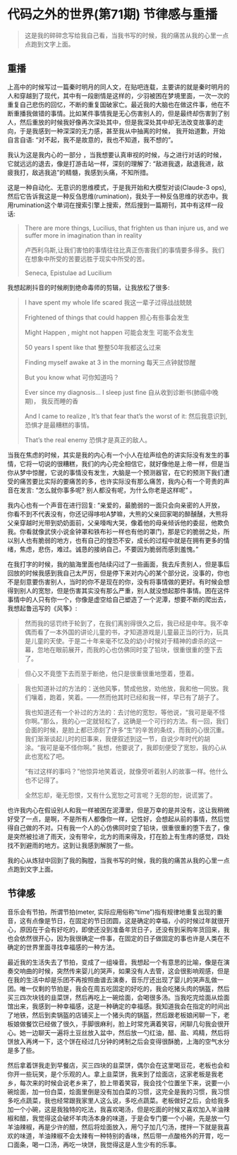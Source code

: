 # 代码之外的世界(第71期) 节律感与重播

> 这是我的碎碎念写给我自己看，当我书写的时候，我的痛苦从我的心里一点点跑到文字上面。

## 重播

上高中的时候写过一篇秦时明月的同人文，在贴吧连载，主要讲的就是秦时明月的人和穿越到了现代，其中有一段剧情是这样的，少羽被困在梦境里面，一次一次的重复自己悲伤的回忆，不断的重复国破家亡。最近我的大脑也在做这件事，他在不断重播我做错的事情。比如某件事情我是无心伤害别人的，但是最终却伤害到了别人，然后重放的时候我好像再次深处其中，但是我深处其中却无法改变故事的走向，于是我感到一种深深的无力感，甚至我从中抽离的时候， 我开始道歉，开始自言自语: “对不起，我不是故意的，我也不知道，我不想的”。

我认为这是我内心的一部分 ，当我想要认真审视的时候，与之进行对话的时候，它就远远的退去，像是打游击站一样，深刻的理解了: “敌进我退，敌退我进，敌疲我打，敌逃我追”的精髓，我感到头痛，不知所措。

这是一种自动化、无意识的思维模式，于是我开始和大模型对谈(Claude-3 ops), 然后它告诉我这是一种反刍思维(rumination)，我处于一种反刍思维的状态中。我用rumination这个单词在搜索引擎上搜索，然后搜到一篇期刊，其中有这样一段话:

> There are more things, Lucilius, that frighten us than injure us, and we suffer more in imagination than in reality
>
> 卢西利乌斯,让我们害怕的事情往往比真正伤害我们的事情要多得多。我们在想象中所受的苦要远胜于现实中所受的苦。
>
> Seneca, Epistulae ad Lucilium

我想起刷抖音的时候刷到绝命毒师的剪辑，让我放松了很多:

> I have spent my whole life scared  我这一辈子过得战战兢兢
>
> Frightened of things that could happen  担心有些事会发生
>
> Might Happen , might not happen   可能会发生 可能不会发生
>
> 50 years I spent like that   整整50年我都这么过来
>
> Finding myself awake at 3 in the morning   每天三点钟就惊醒
>
> But you know what   可你知道吗？
>
> Ever since my diagnosis... I sleep just fine   自从收到诊断书(肺癌中晚期)，  我反而睡的香
>
> And I came to realize , It’s that fear that’s the  worst of it: 然后我意识到, 恐惧才是最糟糕的事情。
>
> That’s the  real enemy 恐惧才是真正的敌人。

当我在焦虑的时候，其实是我的内心有一个小人在绘声绘色的讲实际没有发生的事情，它将一切说的很糟糕，我们的内心完全相信它，就好像他是上帝一样，但是当你从梦中惊醒，它说的事情没有发生，大脑是一个预测器官，在它的预测下我们遭受的痛苦要比实际的要痛苦的多，也许实际没有那么痛苦，我内心有一个苛责的声音在发言: “怎么就你事多呢? 别人都没有呢，为什么你老是这样呢” 。

我内心也有一个声音在进行回复: “亲爱的，最脆弱的一面只会向亲密的人开放，你看不到不代表没有，你还记得哆啦A梦嘛，大熊的父亲回家喝的醉醺醺，大熊将父亲穿越时光带到奶奶面前，父亲嚎啕大哭，像着他的母亲倾诉他的委屈，他欺负我。你看就像武侠小说金钟罩和铁布衫一样也有他的罩门，那是它的脆弱之处，所以别人也有脆弱的地方，也有自己的惶恐不安，成长的过程中就是在拥有更多的情绪，焦虑，悲伤，难过。诚恳的接纳自己，不要因为脆弱而感到羞愧。”

在我打字的时候，我的脑海里面也陆续闪过了一些画面，我去斥责别人，但是事后回放的时候我感到我自己太严厉，但是停下来对内心的某个部分说，没事的，你也不是刻意要伤害别人，当时的你不是现在的你，没有将事情做的更好。有时候会想得到别人的宽恕，但是伤害其实没有那么严重，别人就没想起那件事情。困在这件事情中的人只有你一个，你像是虚空给自己塑造了一个泥潭，想要不断的爬出去，我想起鲁迅写的《风筝》:

> 然而我的惩罚终于轮到了，在我们离别得很久之后，我已经是中年。我不幸偶而看了一本外国的讲论儿童的书，才知道游戏是儿童最正当的行为，玩具是儿童的天使。于是二十年来毫不忆及的幼小时候对于精神的虐杀的这一幕，忽地在眼前展开，而我的心也仿佛同时变了铅块，很重很重的堕下去了。

> 但心又不竟堕下去而至于断绝，他只是很重很重地堕着，堕着。

> 我也知道补过的方法的：送他风筝，赞成他放，劝他放，我和他一同放。我们嚷着，跑着，笑着。——然而他其时已经和我一样，早已有了胡子了。
>
> 我也知道还有一个补过的方法的：去讨他的宽恕，等他说，“我可是毫不怪你啊。”那么，我的心一定就轻松了，这确是一个可行的方法。有一回，我们会面的时候，是脸上都已添刻了许多“生”的辛苦的条纹，而我的心很沉重。我们渐渐谈起儿时的旧事来，我便叙述到这一节，自说少年时代的胡涂。“我可是毫不怪你啊。” 我想，他要说了，我即刻便受了宽恕，我的心从此也宽松了吧。
>
> “有过这样的事吗？”他惊异地笑着说，就像旁听着别人的故事一样。他什么也不记得了。
>
> 全然忘却，毫无怨恨，又有什么宽恕之可言呢？无怨的恕，说谎罢了。

也许我内心在假设别人和我一样被困在泥潭里，但是万幸的是并没有，这让我稍微好受了一点，是啊，不是所有人都像你一样，记性好，会想起从前的事情，然后觉得自己做的不对。只有我一个人的心仿佛同时变了铅块，很重很重的堕下去了，像是突然被拉进了雨天，没有带伞，北方的雨来得及，打在脸上有生疼的感觉，四处找不到避雨的地方。这到让我感到解脱了一些。

我的心从炼狱中回到了我的胸膛，当我书写的时候，我的我的痛苦从我的心里一点点跑到文字上面。

## 节律感

音乐会有节拍，所谓节拍(meter, 实际应用俗称“time”)指有规律地重复出现的重音，这有点像是节日，在固定的节日团圆，这是确定的幸福，小的时候过年就很开心，原因在于会有好吃的，即使还没到准备年货日子，还没有到采购年货回来，我也会依然很开心，因为我很确定一件事，在固定的日子做固定的事也许是人类在不确定的世界里面寻找幸福感的一种方法。

最近我的生活失去了节拍，变成了一组噪音。我想起一个有意思的比喻，像是在演奏交响曲的时候，突然传来婴儿的哭声，如果没有人去管，这会很影响观感，但是在我的生活中却是乐团不再按照曲谱去演奏，音乐厅还出现了婴儿的哭声乱做一团。唯一仅剩的节拍是，我会在周五吃固定的好吃的，我会吃猪头肉的锅盔，然后买三四次块钱的韭菜饼，然后再吃上一碗烩面，会喝很多汤。当我吃完烩面从烩面馆出来，我感到一种幸福感，这是一种确定的幸福感。我知道我会在指定的时间出了地铁，然后到卖锅盔的店铺买上一个猪头肉的锅盔，然后跟老板娘闲聊一下，老板娘做餐饮已经做了很久，手脚很麻利，脸上时常充满着笑容，闲聊几句我会很开心。她一边聊天一遍将土豆丝放入盆中，然后放一勺红油，醋、盐、鸡精，然后将饼放入再烤一下，这个饼在经过几分钟的烤制之后会变得很酥脆，上海的空气水分是多了些。

然后拿着饼我走到早餐店，买三四块的韭菜饼，偶尔会在这里喝豆花，老板也会和你开一些玩笑，是个乐观的人。拿上韭菜饼，我来到了烩面店，这家老板是我老乡，每次来的时候会说老乡来了，脸上带着笑容，我会找个位置坐下来，说要一小碗烩面，加一份白菜，烩面里倒是没有加白菜的习惯，这完全是我的习惯，我习惯多吃点蔬菜，我也经常跟我家里人这么说，多吃点蔬菜。老板做好之后，会给我多加一个小碗，这是我独特的吃法，我喜欢喝汤，但是吃面的时候又喜欢加入羊油辣椒和醋，我觉得这会破坏羊肉汤本身的味道，于是会专门要一个小碗，先是放一勺羊油辣椒，再是少许的醋，然后将烩面放入，用勺子加几勺汤，搅拌一下就是我喜欢的味道，羊油辣椒不会太辣有一种特别的香味，然后带一点酸格外的开胃，吃一口面条，喝一口汤，再吃一块饼，我觉得这是人生少有的乐事。

